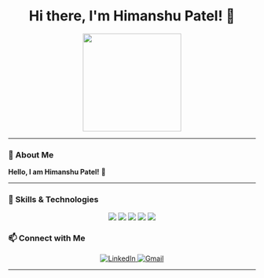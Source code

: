 <h1 align="center">Hi there, I'm Himanshu Patel! 👋</h1>

<p align="center">
  <img src="https://media.giphy.com/media/3o7TKMt1VVNkHV2PaE/giphy.gif" width="200" />
</p>

---

### 🚀 About Me

**Hello, I am Himanshu Patel!** 🌟

---

### 💼 Skills & Technologies

<p align="center">
  <img src="https://img.shields.io/badge/MySQL-FF5733?style=for-the-badge&logo=mysql&logoColor=white" />
  <img src="https://img.shields.io/badge/PostgreSQL-6A1B9A?style=for-the-badge&logo=postgresql&logoColor=white" />
  <img src="https://img.shields.io/badge/Python-FFC300?style=for-the-badge&logo=python&logoColor=black" />
  <img src="https://img.shields.io/badge/Power%20BI-FF33FF?style=for-the-badge&logo=powerbi&logoColor=black" />
  <img src="https://img.shields.io/badge/MS%20Excel-4CAF50?style=for-the-badge&logo=microsoft-excel&logoColor=white" />
</p>

### 📫 Connect with Me

<p align="center">
  <a href="https://www.linkedin.com/in/himanshu-patel-7b11ba23a/">
    <img src="https://img.shields.io/badge/LinkedIn-0A66C2?style=for-the-badge&logo=linkedin&logoColor=white" alt="LinkedIn" />
  </a>
  <a href="mailto:hp3554887@gmail.com">
    <img src="https://img.shields.io/badge/Gmail-D14836?style=for-the-badge&logo=gmail&logoColor=white" alt="Gmail" />
  </a>
</p>

---
